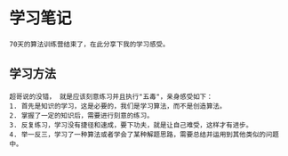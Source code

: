 # 学习笔记

	70天的算法训练营结束了，在此分享下我的学习感受。

## 学习方法

	超哥说的没错， 就是应该刻意练习并且执行"五毒"，亲身感受如下：
	1. 首先是知识的学习，这是必要的，我们是学习算法，而不是创造算法。
	2. 掌握了一定的知识后，需要进行刻意的练习。
	3. 反复练习，学习没有捷径和速成，要下功夫，就是让自己难受，这样才有进步。
	4. 举一反三，学习了一种算法或者学会了某种解题思路，需要总结并运用到其他类似的问题中。
	 


